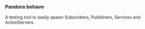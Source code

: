 
### Pandora behave

A testing tool to easily spawn Subscribers, Publishers, Services and ActionServers.
